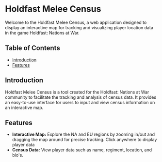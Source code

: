# Holdfast Melee Census

Welcome to the Holdfast Melee Census, a web application designed to display an interactive map for tracking and visualizing player location data in the game Holdfast: Nations at War.

## Table of Contents
- [Introduction](#introduction)
- [Features](#features)

## Introduction

Holdfast Melee Census is a tool created for the Holdfast: Nations at War community to facilitate the tracking and analysis of census data. It provides an easy-to-use interface for users to input and view census information on an interactive map.

## Features

- **Interactive Map:** Explore the NA and EU regions by zooming in/out and dragging the map around for precise tracking. Click anywhere to display player data
- **Census Data:** View player data such as name, regiment, location, and bio's.
